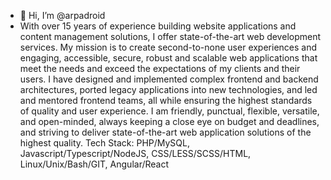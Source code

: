 - 👋 Hi, I’m @arpadroid
- With over 15 years of experience building website applications and content management solutions, I offer state-of-the-art web development services. My mission is to create second-to-none user experiences and engaging, accessible, secure, robust and scalable web applications that meet the needs and exceed the expectations of my clients and their users.
I have designed and implemented complex frontend and backend architectures, ported legacy applications into new technologies, and led and mentored frontend teams, all while ensuring the highest standards of quality and user experience. I am friendly, punctual, flexible, versatile, and open-minded, always keeping a close eye on budget and deadlines, and striving to deliver state-of-the-art web application solutions of the highest quality.
Tech Stack: PHP/MySQL, Javascript/Typescript/NodeJS, CSS/LESS/SCSS/HTML, Linux/Unix/Bash/GIT, Angular/React

<!---
arpadroid/arpadroid is a ✨ special ✨ repository because its `README.md` (this file) appears on your GitHub profile.
You can click the Preview link to take a look at your changes.
--->
